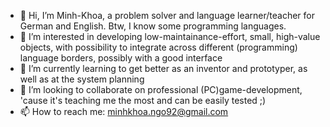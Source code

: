 - 👋 Hi, I’m Minh-Khoa, a problem solver and language learner/teacher for German and English. Btw, I know some programming languages.
- 👀 I’m interested in developing low-maintainance-effort, small, high-value objects, with possibility to integrate across different (programming) language borders, possibly with a good interface
- 🌱 I’m currently learning to get better as an inventor and prototyper, as well as at the system planning
- 💞️ I’m looking to collaborate on professional (PC)game-development, 'cause it's teaching me the most and can be easily tested ;)
- 📫 How to reach me: minhkhoa.ngo92@gmail.com

